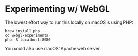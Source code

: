 # Experimenting w/ WebGL

The lowest effort way to run this locally on macOS is using PHP:
```shell
brew install php
cd webgl-experiments
php -S localhost:8080
```

You could also use macOS' Apache web server.